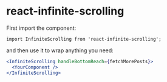 # react-infinite-scrolling

First import the component:

```
import InfiniteScrolling from 'react-infinite-scrolling';
```

and then use it to wrap anything you need:

```jsx
<InfiniteScrolling handleBottomReach={fetchMorePosts}>
  <YourComponent />
</InfiniteScrolling>
```
